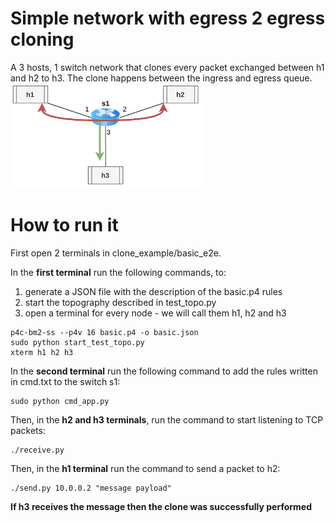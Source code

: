 # Simple network with egress 2 egress cloning
A 3 hosts, 1 switch network that clones every packet exchanged between h1 and h2 to h3. The clone happens between the ingress and egress queue.
<img src="../../misc/img/P4img-basic.png" alt="basic-e2e.png" style="zoom:30%;"/> 


# How to run it
First open 2 terminals in clone_example/basic_e2e.

In the **first terminal** run the following commands, to:
1. generate a JSON file with the description of the basic.p4 rules
2. start the topography described in test_topo.py
3. open a terminal for every node - we will call them h1, h2 and h3 
```shell
p4c-bm2-ss --p4v 16 basic.p4 -o basic.json
sudo python start_test_topo.py
xterm h1 h2 h3
```

In the **second terminal** run the following command to add the rules written in cmd.txt to the switch s1:
```shell
sudo python cmd_app.py
```

Then, in the **h2 and h3 terminals**, run the command to start listening to TCP packets:
```shell
./receive.py
```

Then, in the **h1 terminal** run the command to send a packet to h2:
```shell
./send.py 10.0.0.2 "message payload"
```

**If h3 receives the message then the clone was successfully performed**
